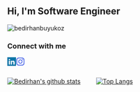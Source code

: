 
<!--
<h2 align="left">Hi, I'm Bedirhan Büyüköz </h2>
-->
<h2 align="left">Hi, I'm Software Engineer </h2>

<p align="left"> <img src="https://komarev.com/ghpvc/?username=bedirhanbuyukoz&label=Profile%20views&color=0e75b6&style=flat" alt="bedirhanbuyukoz" /> </p>

<!--
<a href="https://www.linkedin.com/in/bedirhan-büyüköz-8857b3192/" target="blank"><img align="left" src="icons/linkedin.svg" alt="bedirhanbüyüköz" width="22px" /></a>
-->

### Connect with me


<a href="https://www.linkedin.com/in/bedirhan-büyüköz-8857b3192" target="blank"><img align="left" src="icons/linkedin.svg" alt="xtenzq" width="20px" /></a>
<a href="https://instagram.com/bedirhanbuyukoz" target="blank"><img align="left" src="icons/instagram.svg" alt="bedirhanbuyukoz" width="20px" /></a>

<br />

<h2 align="left"> </h2>

<!--
 ![HitCount](https://views.whatilearened.today/views/github/bedirhanbuyukoz/creative-profile-readme.svg)
-->

<!--
**bedirhanbuyukoz/bedirhanbuyukoz** is a ✨ _special_ ✨ repository because its `README.md` (this file) appears on your GitHub profile.

Here are some ideas to get you started:

- 🔭 I’m currently working on ...
- 🌱 I’m currently learning ...
- 👯 I’m looking to collaborate on ...
- 🤔 I’m looking for help with ...
- 💬 Ask me about ...
- 📫 How to reach me: ...
- 😄 Pronouns: ...
- ⚡ Fun fact: ...
-->
<!--
<img align="left" src="icons/c-sharp-solid.svg" />
<img align="left" src="icons/dot-net.svg" />
<img align="left" src="icons/java.svg" />
<img align="left" src="icons/kotlin.svg" />
<img align="left" src="icons/gwt.svg" />
<img align="left" src="icons/tensorflow.svg" />
<img align="left" src="icons/matlab.svg" />
<img align="left" src="icons/opencv.svg" />
<img align="left" src="icons/react.svg" />
<img align="left" src="icons/bulma.svg" />
<img align="left" src="icons/bootstrap.svg" />
<img align="left" src="icons/typescript.svg" />
<br />
<br />
<br />
-->





[![Bedirhan's github stats](https://github-readme-stats.vercel.app/api?username=bedirhanbuyukoz&theme=dark&show_icons=true)](https://github.com/bedirhanbuyukoz/github-readme-stats)  &nbsp; &nbsp; &nbsp; &nbsp;   [![Top Langs](https://github-readme-stats.vercel.app/api/top-langs/?username=bedirhanbuyukoz&theme=dark&show_icons=true=javascript,html)](https://github.com/bedirhanbuyukoz/github-readme-stats)


